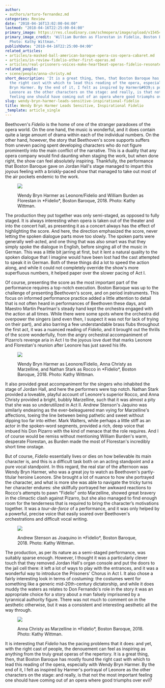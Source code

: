 ```yaml
---
author:
- authors/arturo-fernandez.md
categories: Review
date: "2018-04-16T13:02:00-04:00"
lastmod: "2018-04-16T22:25:00-04:00"
primary_image: https://res.cloudinary.com/schmopera/image/upload/v1545409169/media/webhook-uploads/1523897895104/sqBostonBaroqueFidelio.jpg.jpg
primary_image_credit: 'William Burden as Florestan in Fidelio, Boston Baroque, 2018.
  Photo: Kathy Wittman.'
publishDate: "2018-04-16T22:25:00-04:00"
related_articles:
- articles/a-masked-ball-american-baroque-opera-cos-opera-cabaret.md
- articles/in-review-fidelio-other-first-operas.md
- articles/real-prisoners-voices-make-heartbeat-operas-fidelio-resonate.md
related_people:
- scene/people/anna-christy.md
short_description: 'It is a great thing, then, that Boston Baroque has mostly found
  the right cast with which to lead this reading of the opera, especially with Wendy
  Bryn Harmer. By the end of it, I felt as inspired by Harmer&#039;s portrayal of
  Leonore as the other characters on the stage: and really, is that not the most important
  feeling one should have coming out of an opera where good triumphs over evil?'
slug: wendy-bryn-harmer-leads-sensitive-inspirational-fidelio
title: Wendy Bryn Harmer Leads Sensitive, Inspirational Fidelio
_template: article_single
---
```


Beethoven's *Fidelio* is the home of one of the stranger paradoxes of the opera world. On the one hand, the music is wonderful, and it does contain quite a large amount of drama within each of the individual numbers. On the other hand, however, the story that Beethoven's score supports suffers from uneven pacing spent developing characters who do not figure prominently into the main conflict of the narrative. This is a duality that any opera company would find daunting when staging the work, but when done right, the show can feel absolutely inspiring. Thankfully, the performance that Boston Baroque gave on Jordan Hall's stage managed to impart this joyous feeling with a briskly-paced show that managed to take out most of the air pockets endemic to the work.

<figure data-type="image">

![](https://res.cloudinary.com/schmopera/image/upload/v1545409169/media/webhook-uploads/1523897975574/BostonBaroqueFidelio1.jpg.jpg)

<figcaption>Wendy Bryn Harmer as Leonore/Fidelio and William Burden as Florestan in *Fidelio*, Boston Baroque, 2018. Photo: Kathy Wittman.</figcaption>
</figure>
           	
The production they put together was only semi-staged, as opposed to fully staged. It is always interesting when opera is taken out of the theater and into the concert hall, as presenting it as a concert always has the effect of highlighting the score. And here, the direction emphasized the score, never letting the spoken dialogue parts move too slowly. The spoken parts were generally well-acted, and one thing that was also smart was that they simply spoke the dialogue in English, before singing all of the music in German. This was a little bit jarring at first, but it lent a natural quality to the spoken dialogue that I imagine would have been lost had the cast attempted to speak it in German. Both of these things did a lot to speed the action along, and while it could not completely override the show's more superfluous numbers, it helped paper over the slower pacing of Act I.

Of course, presenting the score as the most important part of the performance requires a top-notch execution. Boston Baroque was up to the challenge of presenting Beethoven's score, and on period instruments. This focus on informed performance practice added a little attention to detail that is not often heard in performances of Beethoven these days, and Maestro Martin Pearlman's steady hand kept the orchestra engaged with the action at all times. While there were some spots where the orchestra did overpower the singers (and even then, I suspect it was not for lack of trying on their part), and also barring a few understandable brass flubs throughout the first act, it was a nuanced reading of *Fidelio*, and it brought out the thrills of the score wonderfully, from the angry orchestral accompaniment of Pizarro’s revenge aria in Act I to the joyous love duet that marks Leonore and Florestan's reunion after Leonore has just saved his life.

<figure data-type="image">

![](https://res.cloudinary.com/schmopera/image/upload/v1545409169/media/webhook-uploads/1523897982741/BostonBaroqueFidelio2.jpg.jpg)

<figcaption>Wendy Bryn Harmer as Leonore/Fidelio, Anna Christy as Marzelline, and Nathan Stark as Rocco in *Fidelio*, Boston Baroque, 2018. Photo: Kathy Wittman.</figcaption>
</figure>

It also provided great accompaniment for the singers who inhabited the stage of Jordan Hall, and here the performers were top notch. Nathan Stark provided a loveable, playful account of Leonore's superior Rocco, and Anna Christy provided a bright, bubbly Marzelline, such that it was almost a pity that she was so underutilized in Act II. Andrew Stenson's Jaquino was similarly endearing as the ever-beleaguered man vying for Marzelline's affections, toeing the line between being pathetic and sweet without dipping too far into either. Mark Walters, while perhaps a little stiff as an actor in the spoken-word segments, provided a rich, deep voice that imbued his Don Pizarro with the kind of menace that the role requires. And I of course would be remiss without mentioning William Burden's warm, desperate Florestan, as Burden made the most of Florestan's incredibly short time onstage.

But of course, *Fidelio* essentially lives or dies on how believable its main character is, and this is a difficult task both on an acting standpoint and a pure vocal standpoint. In this regard, the real star of the afternoon was Wendy Bryn Harmer, who was a great joy to watch as Beethoven's partly-titular heroine Leonore. She brought a lot of nuance to how she portrayed the character, and what is more she was able to navigate the tricky turns her character endures: she skillfully portrayed her awkward reactions to Rocco's attempts to pawn "Fidelio" onto Marzelline, showed great bravery in the climactic clash against Pizarro, but she also managed to find enough room for the tenderness that is required to bring the character’s motivations together. It was a *tour-de-force* of a performance, and it was only helped by a powerful, precise voice that easily soared over Beethoven's orchestrations and difficult vocal writing.

<figure data-type="image">

![](https://res.cloudinary.com/schmopera/image/upload/v1545409169/media/webhook-uploads/1523897998246/BostonBaroqueFidelio4.jpg.jpg)

<figcaption>Andrew Stenson as Joaquino in *Fidelio*, Boston Baroque, 2018. Photo: Kathy Wittman.</figcaption>
</figure>

The production, as per its nature as a semi-staged performance, was suitably sparse enough. However, I thought it was a particularly clever touch that they removed Jordan Hall's organ console and put the doors to the jail cell there: it left a lot of ways to play with the entrances, and it was a wonderful way to introduce the Prisoners' Chorus in Act I. It also chose a fairly interesting look in terms of costuming: the costumes went for something like a generic mid-20th-century dictatorship, and while it does muddy the waters as relates to Don Fernando's role in the story it was an appropriate choice for a story about a man falsely imprisoned by a tyrannical authority figure. There was not much to comment on in the aesthetic otherwise, but it was a consistent and interesting aesthetic all the way through.

<figure data-type="image">

![](https://res.cloudinary.com/schmopera/image/upload/v1545409169/media/webhook-uploads/1523898005617/BostonBaroqueFidelio5.jpg.jpg)

<figcaption>Anna Christy as Marzelline in *Fidelio*, Boston Baroque, 2018. Photo: Kathy Wittman.</figcaption>
</figure>

It is interesting that *Fidelio* has the pacing problems that it does: and yet, with the right cast of people, the denouement can feel as inspiring as anything from the truly great operas of the repertory. It is a great thing, then, that Boston Baroque has mostly found the right cast with which to lead this reading of the opera, especially with Wendy Bryn Harmer. By the end of it, I felt as inspired by Harmer's portrayal of Leonore as the other characters on the stage: and really, is that not the most important feeling one should have coming out of an opera where good triumphs over evil?
